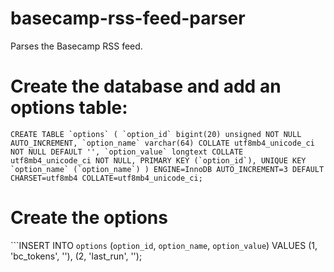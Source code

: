 # basecamp-rss-feed-parser
Parses the Basecamp RSS feed.

# Create the database and add an options table:

```CREATE TABLE `options` (
  `option_id` bigint(20) unsigned NOT NULL AUTO_INCREMENT,
  `option_name` varchar(64) COLLATE utf8mb4_unicode_ci NOT NULL DEFAULT '',
  `option_value` longtext COLLATE utf8mb4_unicode_ci NOT NULL,
  PRIMARY KEY (`option_id`),
  UNIQUE KEY `option_name` (`option_name`)
) ENGINE=InnoDB AUTO_INCREMENT=3 DEFAULT CHARSET=utf8mb4 COLLATE=utf8mb4_unicode_ci;```

# Create the options
```INSERT INTO `options` (`option_id`, `option_name`, `option_value`)
VALUES
	(1, 'bc_tokens', ''),
	(2, 'last_run', '');
```
